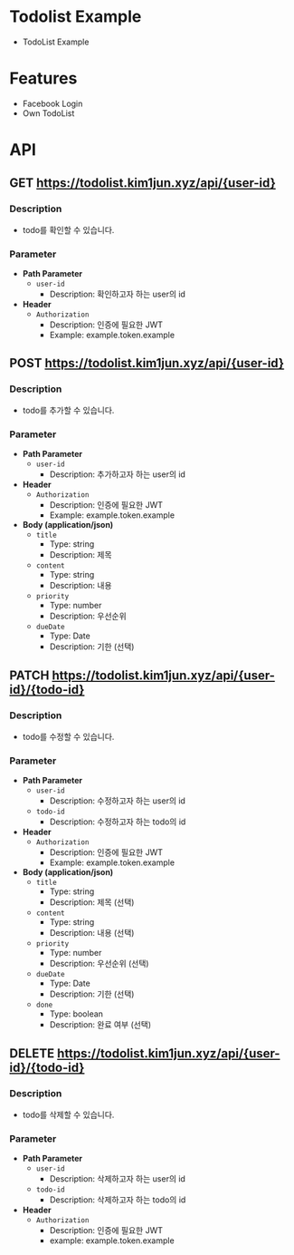 # Todolist Example
- TodoList Example

# Features
- Facebook Login
- Own TodoList

# API
## GET https://todolist.kim1jun.xyz/api/{user-id}
### Description
- todo를 확인할 수 있습니다.

### Parameter
- **Path Parameter**
  - `user-id`
    - Description: 확인하고자 하는 user의 id
- **Header**
  - `Authorization`
    - Description: 인증에 필요한 JWT
    - Example: example.token.example

## POST https://todolist.kim1jun.xyz/api/{user-id}
### Description
- todo를 추가할 수 있습니다.

### Parameter
- **Path Parameter**
  - `user-id`
    - Description: 추가하고자 하는 user의 id
- **Header**
  - `Authorization`
    - Description: 인증에 필요한 JWT
    - Example: example.token.example
- **Body (application/json)**
  - `title`
    - Type: string
    - Description: 제목
  - `content`
    - Type: string
    - Description: 내용
  - `priority`
    - Type: number
    - Description: 우선순위
  - `dueDate`
    - Type: Date
    - Description: 기한 (선택)

## PATCH https://todolist.kim1jun.xyz/api/{user-id}/{todo-id}
### Description
- todo를 수정할 수 있습니다.

### Parameter
- **Path Parameter**
  - `user-id`
    - Description: 수정하고자 하는 user의 id
  - `todo-id`
    - Description: 수정하고자 하는 todo의 id
- **Header**
  - `Authorization`
    - Description: 인증에 필요한 JWT
    - Example: example.token.example
- **Body (application/json)**
  - `title`
    - Type: string
    - Description: 제목 (선택)
  - `content`
    - Type: string
    - Description: 내용 (선택)
  - `priority`
    - Type: number
    - Description: 우선순위 (선택)
  - `dueDate`
    - Type: Date
    - Description: 기한 (선택)
  - `done`
    - Type: boolean
    - Description: 완료 여부 (선택)

## DELETE https://todolist.kim1jun.xyz/api/{user-id}/{todo-id}
### Description
- todo를 삭제할 수 있습니다.

### Parameter
- **Path Parameter**
  - `user-id`
    - Description: 삭제하고자 하는 user의 id
  - `todo-id`
    - Description: 삭제하고자 하는 todo의 id
- **Header**
  - `Authorization`
    - Description: 인증에 필요한 JWT
    - example: example.token.example

